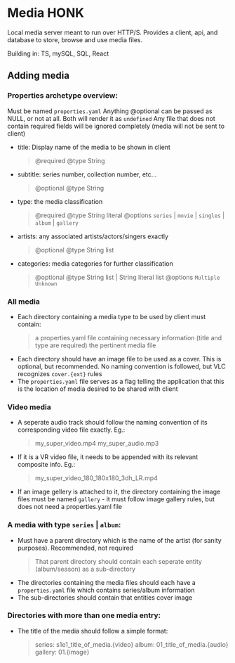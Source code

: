 # Media HONK
Local media server meant to run over HTTP/S. Provides a client, api, and database to store, browse and use media files.

Building in: TS, mySQL, SQL, React

## Adding media

### Properties archetype overview:
Must be named `properties.yaml`
Anything @optional can be passed as NULL, or not at all. Both will render it as `undefined`
Any file that does not contain required fields will be ignored completely (media will not be sent to client)
- title: Display name of the media to be shown in client
  > @required 
  > @type String
- subtitle: series number, collection number, etc... 
  > @optional 
  > @type String
- type: the media classification
  > @required
  > @type String literal
  > @options `series` | `movie` | `singles` | `album` | `gallery`
- artists: any associated artists/actors/singers exactly
  > @optional 
  > @type String list
- categories: media categories for further classification
  > @optional
  > @type String list | String literal list
  > @options `Multiple` `Unknown`

### All media
- Each directory containing a media type to be used by client must contain:
  > a properties.yaml file containing necessary information (title and type are required)
  > the pertinent media file 
- Each directory should have an image file to be used as a cover. This is optional, but recommended. No naming convention is followed, but VLC recognizes `cover.{ext}` rules
- The `properties.yaml` file serves as a flag telling the application that this is the location of media desired to be shared with client

### Video media
- A seperate audio track should follow the naming convention of its corresponding video file exactly. Eg.:
  > my_super_video.mp4
  > my_super_audio.mp3
- If it is a VR video file, it needs to be appended with its relevant composite info. Eg.:
  > my_super_video_180_180x180_3dh_LR.mp4
- If an image gellery is attached to it, the directory containing the image files must be named `gallery` - it must follow image gallery rules, but does not need a properties.yaml file

### A media with type `series` | `album`:
- Must have a parent directory which is the name of the artist (for sanity purposes). Recommended, not required
  > That parent directory should contain each seperate entity (album/season) as a sub-directory
- The directories containing the media files should each have a `properties.yaml` file which contains series/album information
- The sub-directories should contain that entities cover image

### Directories with more than one media entry:
- The title of the media should follow a simple format:
  > series: s1e1_title_of_media.{video}
  > album: 01_title_of_media.{audio}
  > gallery: 01.{image}
